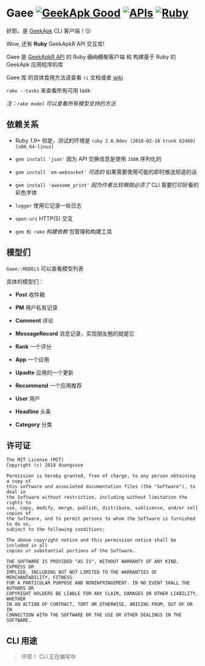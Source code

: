 # Gaee [![GeekApk Good](https://img.shields.io/badge/GeekApk-v0好耶-green.svg?style=flat-square)](https://geekapk.org) [![APIs](https://img.shields.io/badge/Doc-APIs-yellow.svg?style=flat-square)](https://github.com/geekapk/GeekApkR/blob/master/API.md) [![Ruby](https://img.shields.io/badge/Ruby-1.9+-brown.svg?style=flat-square)](https://ruby-lang.org)

好耶，是 [GeekApk](https://github.com/geekapk/GeekApkR) CLI 客户端！😗

Wow, 还有 __Ruby__ GeekApkR API 交互库!

Gaee 是 [GeekApkR API](https://github.com/geekapk/GeekApkR/blob/master/API.md) 的 Ruby ~~面向模型~~客户端 和 构建基于 Ruby 的 GeekApk 应用程序的库

Gaee 库 的具体食用方法请查看 `ri` 文档或者 [wiki](https://github.com/geekapk/Gaee/wiki)

`rake --tasks` 来查看所有可用 task

*注：`rake model` 可以查看所有模型支持的方法*

## 依赖关系

+ Ruby _1.9+_ 但是，测试的环境是 `ruby 2.6.0dev (2018-02-18 trunk 62469) [x86_64-linux]`

+ `gem install 'json'` 因为 API 交换信息是使用 `JSON` 序列化的

+ `gem install 'em-websocket'` _可选的_ 如果需要使用可能的即时推送频道的话

+ `gem install 'awesome_print'` _因为作者比较懒就必须了_ CLI 需要打印好看的彩色字体

+ `logger` 使用它记录一些日志

+ `open-uri` HTTP(S) 交互

+ `gem 和 rake` _构建依赖_ 包管理和构建工具

## 模型们

`Gaee::MODELS` 可以查看模型列表

具体的模型们：

+ __Post__ 收件箱

+ __PM__ 用户私有记录

+ __Comment__ 评论

+ __MessageRecord__ 消息记录，实现朋友圈的就是它

+ __Rank__ 一个评分

+ __App__ 一个应用

+ __Upadte__ 应用的一个更新

+ __Recommend__ 一个应用推荐

+ __User__ 用户

+ __Headline__ 头条

+ __Category__ 分类

## 许可证

```plain
The MIT License (MIT)
Copyright (c) 2018 duangsuse

Permission is hereby granted, free of charge, to any person obtaining a copy of
this software and associated documentation files (the "Software"), to deal in
the Software without restriction, including without limitation the rights to
use, copy, modify, merge, publish, distribute, sublicense, and/or sell copies of
the Software, and to permit persons to whom the Software is furnished to do so,
subject to the following conditions:

The above copyright notice and this permission notice shall be included in all
copies or substantial portions of the Software.

THE SOFTWARE IS PROVIDED "AS IS", WITHOUT WARRANTY OF ANY KIND, EXPRESS OR
IMPLIED, INCLUDING BUT NOT LIMITED TO THE WARRANTIES OF MERCHANTABILITY, FITNESS
FOR A PARTICULAR PURPOSE AND NONINFRINGEMENT. IN NO EVENT SHALL THE AUTHORS OR
COPYRIGHT HOLDERS BE LIABLE FOR ANY CLAIM, DAMAGES OR OTHER LIABILITY, WHETHER
IN AN ACTION OF CONTRACT, TORT OR OTHERWISE, ARISING FROM, OUT OF OR IN
CONNECTION WITH THE SOFTWARE OR THE USE OR OTHER DEALINGS IN THE SOFTWARE.
```

## CLI 用途

> 坏耶！ CLI 正在编写中

